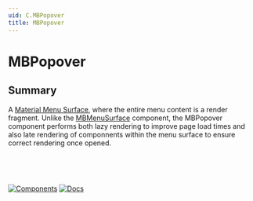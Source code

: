 ```yaml
---
uid: C.MBPopover
title: MBPopover
---
```

# MBPopover

## Summary

A [Material Menu Surface](https://github.com/material-components/material-components-web/tree/v9.0.0/packages/mdc-menu-surface#menu-surface), where the entire menu content is a render fragment.
Unlike the [MBMenuSurface](xref:Material.Blazor.MBMenuSurface) component, the MBPopover component performs both lazy rendering to improve page load times and also late rendering of componnents within
the menu surface to ensure correct rendering once opened.

&nbsp;

&nbsp;

[![Components](https://img.shields.io/static/v1?label=Components&message=Plus&color=red)](xref:A.PlusComponents)
[![Docs](https://img.shields.io/static/v1?label=API%20Documentation&message=MBMenu&color=brightgreen)](xref:Material.Blazor.MBPopover)
